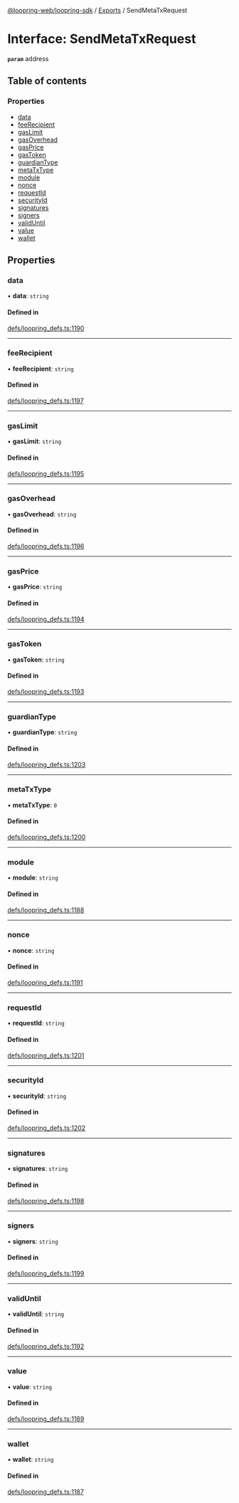 [@loopring-web/loopring-sdk](../README.md) / [Exports](../modules.md) / SendMetaTxRequest

# Interface: SendMetaTxRequest

**`param`** address

## Table of contents

### Properties

- [data](SendMetaTxRequest.md#data)
- [feeRecipient](SendMetaTxRequest.md#feerecipient)
- [gasLimit](SendMetaTxRequest.md#gaslimit)
- [gasOverhead](SendMetaTxRequest.md#gasoverhead)
- [gasPrice](SendMetaTxRequest.md#gasprice)
- [gasToken](SendMetaTxRequest.md#gastoken)
- [guardianType](SendMetaTxRequest.md#guardiantype)
- [metaTxType](SendMetaTxRequest.md#metatxtype)
- [module](SendMetaTxRequest.md#module)
- [nonce](SendMetaTxRequest.md#nonce)
- [requestId](SendMetaTxRequest.md#requestid)
- [securityId](SendMetaTxRequest.md#securityid)
- [signatures](SendMetaTxRequest.md#signatures)
- [signers](SendMetaTxRequest.md#signers)
- [validUntil](SendMetaTxRequest.md#validuntil)
- [value](SendMetaTxRequest.md#value)
- [wallet](SendMetaTxRequest.md#wallet)

## Properties

### data

• **data**: `string`

#### Defined in

[defs/loopring_defs.ts:1190](https://github.com/Loopring/loopring_sdk/blob/1b21a8d/src/defs/loopring_defs.ts#L1190)

___

### feeRecipient

• **feeRecipient**: `string`

#### Defined in

[defs/loopring_defs.ts:1197](https://github.com/Loopring/loopring_sdk/blob/1b21a8d/src/defs/loopring_defs.ts#L1197)

___

### gasLimit

• **gasLimit**: `string`

#### Defined in

[defs/loopring_defs.ts:1195](https://github.com/Loopring/loopring_sdk/blob/1b21a8d/src/defs/loopring_defs.ts#L1195)

___

### gasOverhead

• **gasOverhead**: `string`

#### Defined in

[defs/loopring_defs.ts:1196](https://github.com/Loopring/loopring_sdk/blob/1b21a8d/src/defs/loopring_defs.ts#L1196)

___

### gasPrice

• **gasPrice**: `string`

#### Defined in

[defs/loopring_defs.ts:1194](https://github.com/Loopring/loopring_sdk/blob/1b21a8d/src/defs/loopring_defs.ts#L1194)

___

### gasToken

• **gasToken**: `string`

#### Defined in

[defs/loopring_defs.ts:1193](https://github.com/Loopring/loopring_sdk/blob/1b21a8d/src/defs/loopring_defs.ts#L1193)

___

### guardianType

• **guardianType**: `string`

#### Defined in

[defs/loopring_defs.ts:1203](https://github.com/Loopring/loopring_sdk/blob/1b21a8d/src/defs/loopring_defs.ts#L1203)

___

### metaTxType

• **metaTxType**: ``0``

#### Defined in

[defs/loopring_defs.ts:1200](https://github.com/Loopring/loopring_sdk/blob/1b21a8d/src/defs/loopring_defs.ts#L1200)

___

### module

• **module**: `string`

#### Defined in

[defs/loopring_defs.ts:1188](https://github.com/Loopring/loopring_sdk/blob/1b21a8d/src/defs/loopring_defs.ts#L1188)

___

### nonce

• **nonce**: `string`

#### Defined in

[defs/loopring_defs.ts:1191](https://github.com/Loopring/loopring_sdk/blob/1b21a8d/src/defs/loopring_defs.ts#L1191)

___

### requestId

• **requestId**: `string`

#### Defined in

[defs/loopring_defs.ts:1201](https://github.com/Loopring/loopring_sdk/blob/1b21a8d/src/defs/loopring_defs.ts#L1201)

___

### securityId

• **securityId**: `string`

#### Defined in

[defs/loopring_defs.ts:1202](https://github.com/Loopring/loopring_sdk/blob/1b21a8d/src/defs/loopring_defs.ts#L1202)

___

### signatures

• **signatures**: `string`

#### Defined in

[defs/loopring_defs.ts:1198](https://github.com/Loopring/loopring_sdk/blob/1b21a8d/src/defs/loopring_defs.ts#L1198)

___

### signers

• **signers**: `string`

#### Defined in

[defs/loopring_defs.ts:1199](https://github.com/Loopring/loopring_sdk/blob/1b21a8d/src/defs/loopring_defs.ts#L1199)

___

### validUntil

• **validUntil**: `string`

#### Defined in

[defs/loopring_defs.ts:1192](https://github.com/Loopring/loopring_sdk/blob/1b21a8d/src/defs/loopring_defs.ts#L1192)

___

### value

• **value**: `string`

#### Defined in

[defs/loopring_defs.ts:1189](https://github.com/Loopring/loopring_sdk/blob/1b21a8d/src/defs/loopring_defs.ts#L1189)

___

### wallet

• **wallet**: `string`

#### Defined in

[defs/loopring_defs.ts:1187](https://github.com/Loopring/loopring_sdk/blob/1b21a8d/src/defs/loopring_defs.ts#L1187)

